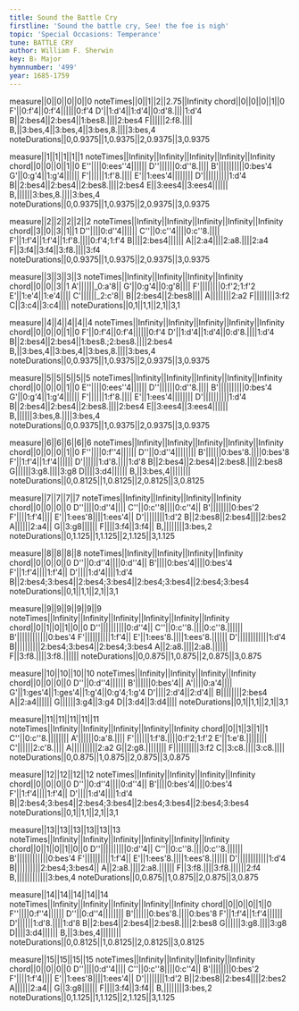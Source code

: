 ```yaml
---
title: Sound the Battle Cry
firstline: 'Sound the battle cry, See! the foe is nigh'
topic: 'Special Occasions: Temperance'
tune: BATTLE CRY
author: William F. Sherwin
key: B♭ Major
hymnnumber: '499'
year: 1685-1759
---
```

measure||0||0||0||0||0
noteTimes||0||1||2||2.75||Infinity
chord||0||0||0||1||0
F'||0:f'4||0:f'4||||||0:f'4
D'||1:d'4||1:d'4||0:d'8.||||1:d'4
B||2:bes4||2:bes4||1:bes8.||||2:bes4
F||||||2:f8.||||
B,||3:bes,4||3:bes,4||3:bes,8.||||3:bes,4
noteDurations||0,0.9375||1,0.9375||2,0.9375||3,0.9375

measure||1||1||1||1||1
noteTimes||Infinity||Infinity||Infinity||Infinity||Infinity
chord||0||0||0||1||0
E''||||0:ees''4||||||
D''||||||0:d''8.||||
B'||||||||||0:bes'4
G'||0:g'4||1:g'4||||||
F'||||||1:f'8.||||
E'||1:ees'4||||||||
D'||||||||||1:d'4
B||2:bes4||2:bes4||2:bes8.||||2:bes4
E||3:ees4||3:ees4||||||
B,||||||3:bes,8.||||3:bes,4
noteDurations||0,0.9375||1,0.9375||2,0.9375||3,0.9375

measure||2||2||2||2||2
noteTimes||Infinity||Infinity||Infinity||Infinity||Infinity
chord||3||0||3||1||1
D''||||0:d''4||||||
C''||0:c''4||||0:c''8.||||
F'||1:f'4||1:f'4||1:f'8.||||0:f'4;1:f'4
B||||2:bes4||||||
A||2:a4||||2:a8.||||2:a4
F||3:f4||3:f4||3:f8.||||3:f4
noteDurations||0,0.9375||1,0.9375||2,0.9375||3,0.9375

measure||3||3||3||3
noteTimes||Infinity||Infinity||Infinity||Infinity
chord||0||0||3||1
A'||||||_0:a'8||
G'||0:g'4||0:g'8||||
F'||||||||0:f'2;1:f'2
E'||1:e'4||1:e'4||||
C'||||||_2:c'8||
B||2:bes4||2:bes8||||
A||||||||2:a2
F||||||||3:f2
C||3:c4||3:c4||||
noteDurations||0,1||1,1||2,1||3,1

measure||4||4||4||4||4
noteTimes||Infinity||Infinity||Infinity||Infinity||Infinity
chord||0||0||0||1||0
F'||0:f'4||0:f'4||||||0:f'4
D'||1:d'4||1:d'4||0:d'8.||||1:d'4
B||2:bes4||2:bes4||1:bes8.;2:bes8.||||2:bes4
B,||3:bes,4||3:bes,4||3:bes,8.||||3:bes,4
noteDurations||0,0.9375||1,0.9375||2,0.9375||3,0.9375

measure||5||5||5||5||5
noteTimes||Infinity||Infinity||Infinity||Infinity||Infinity
chord||0||0||0||1||0
E''||||0:ees''4||||||
D''||||||0:d''8.||||
B'||||||||||0:bes'4
G'||0:g'4||1:g'4||||||
F'||||||1:f'8.||||
E'||1:ees'4||||||||
D'||||||||||1:d'4
B||2:bes4||2:bes4||2:bes8.||||2:bes4
E||3:ees4||3:ees4||||||
B,||||||3:bes,8.||||3:bes,4
noteDurations||0,0.9375||1,0.9375||2,0.9375||3,0.9375

measure||6||6||6||6||6
noteTimes||Infinity||Infinity||Infinity||Infinity||Infinity
chord||0||0||0||1||0
F''||||0:f''4||||||
D''||0:d''4||||||||
B'||||||0:bes'8.||||0:bes'8
F'||1:f'4||1:f'4||||||
D'||||||1:d'8.||||1:d'8
B||2:bes4||2:bes4||2:bes8.||||2:bes8
G||||||3:g8.||||3:g8
D||||3:d4||||||
B,||3:bes,4||||||||
noteDurations||0,0.8125||1,0.8125||2,0.8125||3,0.8125

measure||7||7||7||7
noteTimes||Infinity||Infinity||Infinity||Infinity
chord||0||0||0||0
D''||||0:d''4||||
C''||0:c''8||||0:c''4||
B'||||||||0:bes'2
F'||||1:f'4||||
E'||1:ees'8||||1:ees'4||
D'||||||||1:d'2
B||2:bes8||2:bes4||||2:bes2
A||||||2:a4||
G||3:g8||||||
F||||3:f4||3:f4||
B,||||||||3:bes,2
noteDurations||0,1.125||1,1.125||2,1.125||3,1.125

measure||8||8||8||8
noteTimes||Infinity||Infinity||Infinity||Infinity
chord||0||0||0||0
D''||0:d''4||||0:d''4||
B'||||0:bes'4||||0:bes'4
F'||1:f'4||||1:f'4||
D'||||1:d'4||||1:d'4
B||2:bes4;3:bes4||2:bes4;3:bes4||2:bes4;3:bes4||2:bes4;3:bes4
noteDurations||0,1||1,1||2,1||3,1

measure||9||9||9||9||9||9
noteTimes||Infinity||Infinity||Infinity||Infinity||Infinity||Infinity
chord||0||1||0||1||0||0
D''||||||||||0:d''4||
C''||0:c''8.||||0:c''8.||||||
B'||||||||||||0:bes'4
F'||||||||||1:f'4||
E'||1:ees'8.||||1:ees'8.||||||
D'||||||||||||1:d'4
B||||||||||2:bes4;3:bes4||2:bes4;3:bes4
A||2:a8.||||2:a8.||||||
F||3:f8.||||3:f8.||||||
noteDurations||0,0.875||1,0.875||2,0.875||3,0.875

measure||10||10||10||10
noteTimes||Infinity||Infinity||Infinity||Infinity
chord||0||0||0||0
D''||0:d''4||||||
B'||||||0:bes'4||
A'||||0:a'4||||
G'||1:ges'4||1:ges'4||1:g'4||0:g'4;1:g'4
D'||||2:d'4||2:d'4||
B||||||||2:bes4
A||2:a4||||||
G||||||3:g4||3:g4
D||3:d4||3:d4||||
noteDurations||0,1||1,1||2,1||3,1

measure||11||11||11||11||11
noteTimes||Infinity||Infinity||Infinity||Infinity||Infinity
chord||0||1||3||1||1
C''||0:c''8.||||||||
A'||||||0:a'8.||||
F'||||||1:f'8.||||0:f'2;1:f'2
E'||1:e'8.||||||||
C'||||||2:c'8.||||
A||||||||||2:a2
G||2:g8.||||||||
F||||||||||3:f2
C||3:c8.||||3:c8.||||
noteDurations||0,0.875||1,0.875||2,0.875||3,0.875

measure||12||12||12||12
noteTimes||Infinity||Infinity||Infinity||Infinity
chord||0||0||0||0
D''||0:d''4||||0:d''4||
B'||||0:bes'4||||0:bes'4
F'||1:f'4||||1:f'4||
D'||||1:d'4||||1:d'4
B||2:bes4;3:bes4||2:bes4;3:bes4||2:bes4;3:bes4||2:bes4;3:bes4
noteDurations||0,1||1,1||2,1||3,1

measure||13||13||13||13||13||13
noteTimes||Infinity||Infinity||Infinity||Infinity||Infinity||Infinity
chord||0||1||0||1||0||0
D''||||||||||0:d''4||
C''||0:c''8.||||0:c''8.||||||
B'||||||||||||0:bes'4
F'||||||||||1:f'4||
E'||1:ees'8.||||1:ees'8.||||||
D'||||||||||||1:d'4
B||||||||||2:bes4;3:bes4||
A||2:a8.||||2:a8.||||||
F||3:f8.||||3:f8.||||||2:f4
B,||||||||||||3:bes,4
noteDurations||0,0.875||1,0.875||2,0.875||3,0.875

measure||14||14||14||14||14
noteTimes||Infinity||Infinity||Infinity||Infinity||Infinity
chord||0||0||0||1||0
F''||||0:f''4||||||
D''||0:d''4||||||||
B'||||||0:bes'8.||||0:bes'8
F'||1:f'4||1:f'4||||||
D'||||||1:d'8.||||1:d'8
B||2:bes4||2:bes4||2:bes8.||||2:bes8
G||||||3:g8.||||3:g8
D||||3:d4||||||
B,||3:bes,4||||||||
noteDurations||0,0.8125||1,0.8125||2,0.8125||3,0.8125

measure||15||15||15||15
noteTimes||Infinity||Infinity||Infinity||Infinity
chord||0||0||0||0
D''||||0:d''4||||
C''||0:c''8||||0:c''4||
B'||||||||0:bes'2
F'||||1:f'4||||
E'||1:ees'8||||1:ees'4||
D'||||||||1:d'2
B||2:bes8||2:bes4||||2:bes2
A||||||2:a4||
G||3:g8||||||
F||||3:f4||3:f4||
B,||||||||3:bes,2
noteDurations||0,1.125||1,1.125||2,1.125||3,1.125

